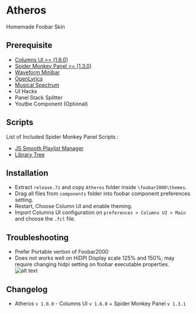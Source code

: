# Atheros  

Homemade Foobar Skin  

## Prerequisite

- [Columns UI >= (1.6.0)](https://github.com/reupen/columns_ui "foo_ui_columns")
- [Spider Monkey Panel >= (1.3.0)](https://github.com/TheQwertiest/foo_spider_monkey_panel "foo_spider_monkey_panel")
- [Waveform Minibar](https://wiki.hydrogenaud.io/index.php?title=Foobar2000:Components/Waveform_Minibar_(mod)_(foo_wave_minibar_mod) "foo_wave_minibar_mod")
- [OpenLyrics](https://github.com/jacquesh/foo_openlyrics)
- [Musical Spectrum](https://wiki.hydrogenaud.io/index.php?title=Foobar2000:Components/Musical_Spectrum_ "foo_musical_spectrum")
- UI Hacks
- Panel Stack Splitter
- Youtbe Component (Optional)

## Scripts

List of Included Spider Monkey Panel Scripts :

- [JS Smooth Playlist Manager](https://www.deviantart.com/br3tt/art/JS-Smooth-Playlist-Manager-571376332)
- [Library Tree](https://hydrogenaud.io/index.php?topic=110938.100000)

## Installation  

- Extract ``release.7z`` and copy ``Atheros`` folder inside ``\foobar2000\themes``.
- Drag all files from ``components`` folder into foobar component preferences setting.
- Restart, Choose Column UI and enable theming.
- Import Columns UI configuration on ``preferences > Columns UI > Main`` and choose the ``.fcl`` file.  

## Troubleshooting  

- Prefer Portable vertion of Foobar2000
- Does not works  well on HiDPI Display scale 125% and 150%, may require changing hidpi setting on foobar executable properties.  
![alt text](../master/etc/hidpi.png "Foobar.exe Properties > Compatibility > Change HiDPI Settings")

## Changelog

- Atheros `v 1.0.0` - Columns UI `v 1.6.0` + Spider Monkey Panel `v 1.3.1`
